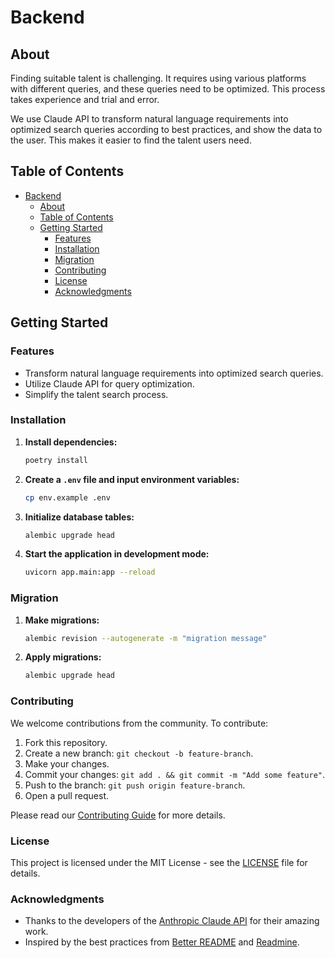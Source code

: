 # Backend

## About

Finding suitable talent is challenging. It requires using various platforms with different queries, and these queries need to be optimized. This process takes experience and trial and error.

We use Claude API to transform natural language requirements into optimized search queries according to best practices, and show the data to the user. This makes it easier to find the talent users need.

## Table of Contents

- [Backend](#backend)
  - [About](#about)
  - [Table of Contents](#table-of-contents)
  - [Getting Started](#getting-started)
    - [Features](#features)
    - [Installation](#installation)
    - [Migration](#migration)
    - [Contributing](#contributing)
    - [License](#license)
    - [Acknowledgments](#acknowledgments)

## Getting Started

### Features

- Transform natural language requirements into optimized search queries.
- Utilize Claude API for query optimization.
- Simplify the talent search process.

### Installation

1. **Install dependencies:**

    ```bash
    poetry install
    ```

2. **Create a `.env` file and input environment variables:**

    ```bash
    cp env.example .env
    ```

3. **Initialize database tables:**

    ```bash
    alembic upgrade head
    ```

4. **Start the application in development mode:**

    ```bash
    uvicorn app.main:app --reload
    ```

### Migration

1. **Make migrations:**

    ```bash
    alembic revision --autogenerate -m "migration message"
    ```

2. **Apply migrations:**

    ```bash
    alembic upgrade head
    ```

### Contributing

We welcome contributions from the community. To contribute:

1. Fork this repository.
2. Create a new branch: `git checkout -b feature-branch`.
3. Make your changes.
4. Commit your changes: `git add . && git commit -m "Add some feature"`.
5. Push to the branch: `git push origin feature-branch`.
6. Open a pull request.

Please read our [Contributing Guide](link-to-contributing-guide) for more details.

### License

This project is licensed under the MIT License - see the [LICENSE](LICENSE) file for details.

### Acknowledgments

- Thanks to the developers of the [Anthropic Claude API](https://www.anthropic.com/api) for their amazing work.
- Inspired by the best practices from [Better README](https://github.com/schultyy/better-readme) and [Readmine](https://github.com/mhucka/readmine).
